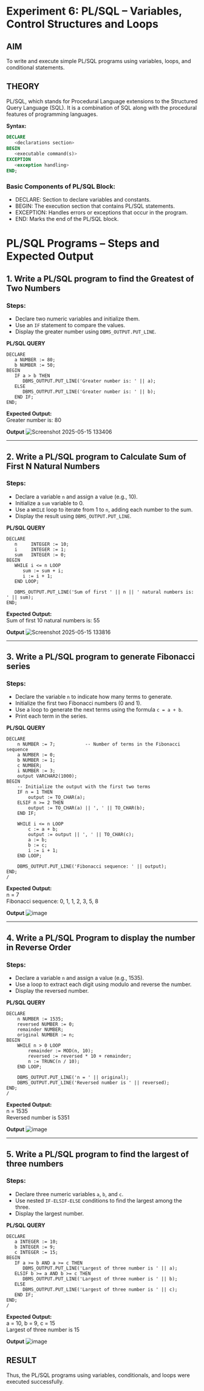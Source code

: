 # Experiment 6: PL/SQL – Variables, Control Structures and Loops

## AIM
To write and execute simple PL/SQL programs using variables, loops, and conditional statements.


## THEORY

PL/SQL, which stands for Procedural Language extensions to the Structured Query Language (SQL). It is a combination of SQL along with the procedural features of programming languages.

**Syntax:**
```sql
DECLARE 
   <declarations section> 
BEGIN 
   <executable command(s)>
EXCEPTION 
   <exception handling> 
END;
```

### Basic Components of PL/SQL Block:
- DECLARE: Section to declare variables and constants.
- BEGIN: The execution section that contains PL/SQL statements.
- EXCEPTION: Handles errors or exceptions that occur in the program.
- END: Marks the end of the PL/SQL block.

# PL/SQL Programs – Steps and Expected Output

## 1. Write a PL/SQL program to find the Greatest of Two Numbers

### Steps:
- Declare two numeric variables and initialize them.
- Use an `IF` statement to compare the values.
- Display the greater number using `DBMS_OUTPUT.PUT_LINE`.

**PL/SQL QUERY**
~~~
DECLARE
   a NUMBER := 80;
   b NUMBER := 50;
BEGIN
   IF a > b THEN
      DBMS_OUTPUT.PUT_LINE('Greater number is: ' || a);
   ELSE
      DBMS_OUTPUT.PUT_LINE('Greater number is: ' || b);
   END IF;
END;
~~~
**Expected Output:**  
Greater number is: 80

**Output**
![Screenshot 2025-05-15 133406](https://github.com/user-attachments/assets/46d7efd2-263a-467a-b8f4-50c9ca4e6339)

---

## 2. Write a PL/SQL program to Calculate Sum of First N Natural Numbers

### Steps:
- Declare a variable `n` and assign a value (e.g., 10).
- Initialize a `sum` variable to 0.
- Use a `WHILE` loop to iterate from 1 to `n`, adding each number to the sum.
- Display the result using `DBMS_OUTPUT.PUT_LINE`.

**PL/SQL QUERY**
~~~
DECLARE
   n     INTEGER := 10; 
   i     INTEGER := 1;   
   sum   INTEGER := 0;  
BEGIN
   WHILE i <= n LOOP
      sum := sum + i;
      i := i + 1;
   END LOOP;

   DBMS_OUTPUT.PUT_LINE('Sum of first ' || n || ' natural numbers is: ' || sum);
END;
~~~
**Expected Output:**  
Sum of first 10 natural numbers is: 55

**Output**
![Screenshot 2025-05-15 133816](https://github.com/user-attachments/assets/45cc2620-20fd-4eee-a821-a8eeb686cce1)

---

## 3. Write a PL/SQL program to generate Fibonacci series

### Steps:
- Declare the variable `n` to indicate how many terms to generate.
- Initialize the first two Fibonacci numbers (0 and 1).
- Use a loop to generate the next terms using the formula `c = a + b`.
- Print each term in the series.

**PL/SQL QUERY**
~~~
DECLARE
    n NUMBER := 7;           -- Number of terms in the Fibonacci sequence
    a NUMBER := 0;
    b NUMBER := 1;
    c NUMBER;
    i NUMBER := 3;
    output VARCHAR2(1000);
BEGIN
    -- Initialize the output with the first two terms
    IF n = 1 THEN
        output := TO_CHAR(a);
    ELSIF n >= 2 THEN
        output := TO_CHAR(a) || ', ' || TO_CHAR(b);
    END IF;

    WHILE i <= n LOOP
        c := a + b;
        output := output || ', ' || TO_CHAR(c);
        a := b;
        b := c;
        i := i + 1;
    END LOOP;

    DBMS_OUTPUT.PUT_LINE('Fibonacci sequence: ' || output);
END;
/
~~~
**Expected Output:**  
n = 7  
Fibonacci sequence: 0, 1, 1, 2, 3, 5, 8

**Output**
![image](https://github.com/user-attachments/assets/5caebc9d-25a3-4009-a91b-16542f53bfcc)


---

## 4. Write a PL/SQL Program to display the number in Reverse Order

### Steps:
- Declare a variable `n` and assign a value (e.g., 1535).
- Use a loop to extract each digit using modulo and reverse the number.
- Display the reversed number.

**PL/SQL QUERY**
~~~
DECLARE
    n NUMBER := 1535;
    reversed NUMBER := 0;
    remainder NUMBER;
    original NUMBER := n;
BEGIN
    WHILE n > 0 LOOP
        remainder := MOD(n, 10);
        reversed := reversed * 10 + remainder;
        n := TRUNC(n / 10);
    END LOOP;

    DBMS_OUTPUT.PUT_LINE('n = ' || original);
    DBMS_OUTPUT.PUT_LINE('Reversed number is ' || reversed);
END;
/
~~~
**Expected Output:**  
n = 1535  
Reversed number is 5351

**Output**
![image](https://github.com/user-attachments/assets/16e78ab4-b0c7-4ed6-8a9c-b73bcf29ec94)

---

## 5. Write a PL/SQL program to find the largest of three numbers

### Steps:
- Declare three numeric variables `a`, `b`, and `c`.
- Use nested `IF-ELSIF-ELSE` conditions to find the largest among the three.
- Display the largest number.

**PL/SQL QUERY**
~~~
DECLARE
   a INTEGER := 10;
   b INTEGER := 9;
   c INTEGER := 15;
BEGIN
   IF a >= b AND a >= c THEN
      DBMS_OUTPUT.PUT_LINE('Largest of three number is ' || a);
   ELSIF b >= a AND b >= c THEN
      DBMS_OUTPUT.PUT_LINE('Largest of three number is ' || b);
   ELSE
      DBMS_OUTPUT.PUT_LINE('Largest of three number is ' || c);
   END IF;
END;
/
~~~
**Expected Output:**  
a = 10, b = 9, c = 15  
Largest of three number is 15

**Output**
![image](https://github.com/user-attachments/assets/fe248f2c-bfa0-41b0-8e2c-9f7cd9457466)

## RESULT
Thus, the PL/SQL programs using variables, conditionals, and loops were executed successfully.
